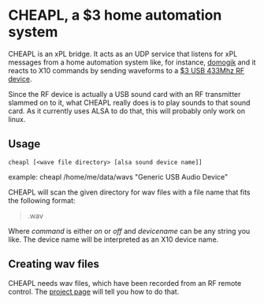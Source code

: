 CHEAPL, a $3 home automation system
=================================

CHEAPL is an xPL bridge. It acts as an UDP service that listens for xPL messages from a home automation system like, for instance, [domogik](http://www.domogik.org) and it reacts to X10 commands by sending waveforms to a [$3 USB 433Mhz RF device](http://rurandom.org/justintime/index.php?title=Cheapest_ever_433_Mhz_transceiver_for_PCs).

Since the RF device is actually a USB sound card with an RF transmitter slammed on to it, what CHEAPL really does is to play sounds to that sound card. As it currently uses ALSA to do that, this will probably only work on linux.

Usage
-----
    cheapl [<wave file directory> [alsa sound device name]]
    
example:
    cheapl /home/me/data/wavs "Generic USB Audio Device"
 
 CHEAPL will scan the given directory for wav files with a file name that fits the
 following format:
 
 > <command><devicename>.wav
 
 Where *command* is either *on* or *off* and *devicename* can be any string you like. The device name will be interpreted as an X10 device name.
 
 Creating wav files
 ------------------
 CHEAPL needs wav files, which have been recorded from an RF remote control. The [project page](http://rurandom.org/justintime/index.php?title=Cheapest_ever_433_Mhz_transceiver_for_PCs) will tell you how to do that.
 
